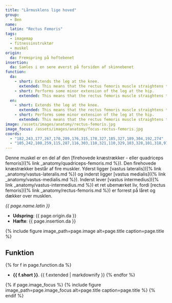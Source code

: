 ```yaml
---
title: "Lårmusklens lige hoved"
group:
  - Ben
name:
  latin: "Rectus Femoris"
tags:
  - imagemap
  - fitnessinstruktør
  - muskel
origin: 
  da: Fremspring på hoftebenet
insertion: 
  da: Samles i en sene øverst på forsiden af skinnebenet
function:
  da:
    - short: Extends the leg at the knee.
      extended: This means that the rectus femoris muscle straightens the leg at the knee joint such that there is an increase in the angle between the lower leg and the upper leg.
    - short: Performs some minor extension of the leg at the hip.
      extended: This means that the rectus femoris muscle straightens the hip joint such that there is an increase in the angle between the upper leg and the torso.
  en:
    - short: Extends the leg at the knee.
      extended: This means that the rectus femoris muscle straightens the leg at the knee joint such that there is an increase in the angle between the lower leg and the upper leg.
    - short: Performs some minor extension of the leg at the hip.
      extended: This means that the rectus femoris muscle straightens the hip joint such that there is an increase in the angle between the upper leg and the torso.
image: /assets/images/anatomy/rectus-femoris.jpg
image_focus: /assets/images/anatomy/focus-rectus-femoris.jpg
coords:
  - "182,243,177,267,170,289,176,315,178,327,185,327,189,304,192,274"
  - "105,242,108,259,115,287,116,303,110,321,110,329,103,328,101,318,97,306,95,274"
---
```


Denne muskel er en del af den [firehovede knæstrækker - eller quadriceps femoris]({% link _anatomy/quadriceps-femoris.md %}). Den firehovede knæstrækker består af fire muskler. Yderst ligger [vastus lateralis]({% link _anatomy/vastus-lateralis.md %}) og inderst ligger [vastus medialis]({% link _anatomy/vastus-medialis.md %}). Inderst lever [vastus intermedius]({% link _anatomy/vastus-intermedius.md %}) et ret ubemærket liv, fordi [rectus femoris]({% link _anatomy/rectus-femoris.md %}) er forrest på låret og dækker over musklen.

_{{ page.name.latin }}_

- **Udspring**: {{ page.origin.da }}
- **Hæfte**: {{ page.insertion.da }}

{% include figure image_path=page.image alt=page.title caption=page.title %}

## Funktion

{% for f in page.function.da %}
- **{{ f.short }}**.
  {{ f.extended | markdownify }}
{% endfor %}

{% if page.image_focus %}
  {% include figure image_path=page.image_focus alt=page.title caption=page.title %}
{% endif %}